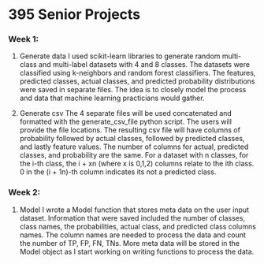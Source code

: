 # 395 Senior Projects

### Week 1:
1) Generate data
I used scikit-learn libraries to generate random multi-class and multi-label
datasets with 4 and 8 classes. The datasets were classified using k-neighbors
and random forest classifiers. The features, predicted classes, actual classes,
and predicted probability distributions were saved in separate files. The idea
is to closely model the process and data that machine learning practicians would
gather.

2) Generate csv
The 4 separate files will be used concatenated and formatted with the
generate_csv_file python script. The users will provide the file locations.
The resulting csv file will have columns of probability followed by actual classes,
followed by predicted classes, and lastly feature values. The number of columns
for actual, predicted classes, and probability are the same. For a dataset with
n classes, for the i-th class, the i + xn (where x is 0,1,2) columns relate to
the ith class. 0 in the (i + 1n)-th column indicates its not a predicted class.

### Week 2:
1) Model
I wrote a Model function that stores meta data on the user input dataset.
Information that were saved included the number of classes, class names, the probabilities, actual class, and predicted class columns names. The column names
are needed to process the data and count the number of TP, FP, FN, TNs. More
meta data will be stored in the Model object as I start working on writing
functions to process the data.
